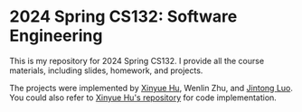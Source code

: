 # 2024 Spring CS132: Software Engineering
This is my repository for 2024 Spring CS132. I provide all the course materials, including slides, homework, and projects.

The projects were implemented by [Xinyue Hu](https://github.com/HuNianlan), Wenlin Zhu, and [Jintong Luo](https://github.com/hitomi7929).
You could also refer to [Xinyue Hu's repository](https://github.com/HuNianlan/CS132) for code implementation.
